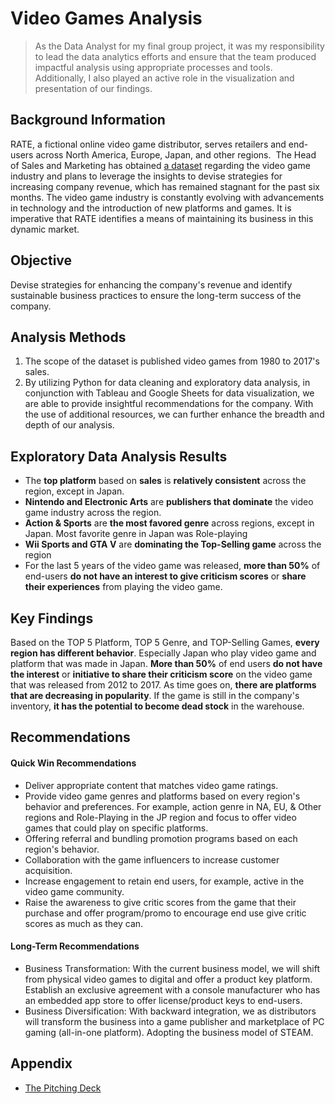 # Video Games Analysis
> As the Data Analyst for my final group project, it was my responsibility to lead the data analytics efforts and ensure that the team produced impactful analysis using appropriate processes and tools. Additionally, I also played an active role in the visualization and presentation of our findings.

## Background Information
RATE, a fictional online video game distributor, serves retailers and end-users across North America, Europe, Japan, and other regions. 
The Head of Sales and Marketing has obtained [a dataset](www.kaggle.com%2Fdatasets%2Fkendallgillies%2Fvideo-game-sales-and-ratings) regarding the video game industry and plans to leverage the insights to devise strategies for increasing company revenue, which has remained stagnant for the past six months. The video game industry is constantly evolving with advancements in technology and the introduction of new platforms and games. It is imperative that RATE identifies a means of maintaining its business in this dynamic market.

## Objective
Devise strategies for enhancing the company's revenue and identify sustainable business practices to ensure the long-term success of the company.

## Analysis Methods
1. The scope of the dataset is published video games from 1980 to 2017's sales.
2. By utilizing Python for data cleaning and exploratory data analysis, in conjunction with Tableau and Google Sheets for data visualization, we are able to provide insightful recommendations for the company. With the use of additional resources, we can further enhance the breadth and depth of our analysis.

## Exploratory Data Analysis Results
- The **top platform** based on **sales** is **relatively consistent** across the region, except in Japan.
- **Nintendo and Electronic Arts** are **publishers that dominate** the video game industry across the region.
- **Action & Sports** are **the most favored genre** across regions, except in Japan. Most favorite genre in Japan was Role-playing
- **Wii Sports and GTA V** are **dominating the Top-Selling game** across the region
- For the last 5 years of the video game was released, **more than 50%** of end-users **do not have an interest to give criticism scores** or **share their experiences** from playing the video game.

## Key Findings
Based on the TOP 5 Platform, TOP 5 Genre, and TOP-Selling Games, **every region has different behavior**. Especially Japan who play video game and platform that was made in Japan.
**More than 50%** of end users **do not have the interest** or **initiative to share their criticism score** on the video game that was released from 2012 to 2017.
As time goes on, **there are platforms that are decreasing in popularity**. If the game is still in the company's inventory, **it has the potential to become dead stock** in the warehouse.

## Recommendations
#### Quick Win Recommendations
- Deliver appropriate content that matches video game ratings.
- Provide video game genres and platforms based on every region's behavior and preferences. For example, action genre in NA, EU, & Other regions and Role-Playing in the JP region and focus to offer video games that could play on specific platforms.
- Offering referral and bundling promotion programs based on each region's behavior.
- Collaboration with the game influencers to increase customer acquisition.
- Increase engagement to retain end users, for example, active in the video game community.
- Raise the awareness to give critic scores from the game that their purchase and offer program/promo to encourage end use give critic scores as much as they can.
#### Long-Term Recommendations
- Business Transformation: With the current business model, we will shift from physical video games to digital and offer a product key platform. Establish an exclusive agreement with a console manufacturer who has an embedded app store to offer license/product keys to end-users.
- Business Diversification: With backward integration, we as distributors will transform the business into a game publisher and marketplace of PC gaming (all-in-one platform). Adopting the business model of STEAM.

## Appendix
- [The Pitching Deck](https://drive.google.com/file/d/1a54pLhyJpttME5eewduFIbOK2FmiV4va/view)
